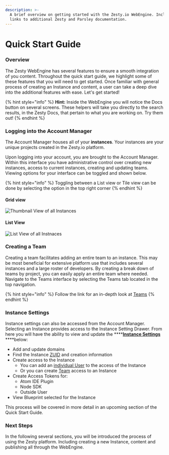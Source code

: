```yaml
---
description: >-
  A brief overview on getting started with the Zesty.io WebEngine. Includes
  links to additional Zesty and Parsley documentation.
---
```


# Quick Start Guide

### Overview

The Zesty WebEngine has several features to ensure a smooth integration of you content. Throughout the quick start guide, we highlight some of these features that you will need to get started. Once familiar with general process of creating an Instance and content, a user can take a deep dive into the additional features with ease. Let's get started!

{% hint style="info" %}
**Hint:** Inside the WebEngine you will notice the Docs button on several screens. These helpers will take you directly to the search results, in the Zesty Docs, that pertain to what you are working on. Try them out! 
{% endhint %}

### Logging into the Account Manager

The Account Manager houses all of your **instances**. Your instances are your unique projects created in the Zesty.io platform.

Upon logging into your account, you are brought to the Account Manager. Within this interface you have administrative control over creating new instances, access to current instances, creating and updating  teams. Viewing options for your interface can be toggled and shown below.

{% hint style="info" %}
Toggling between a List view or Tile view can be done by selecting the option in the top right corner
{% endhint %}

#### Grid view

![Thumbnail View of all Instances](../.gitbook/assets/instance-created-interface.png)

#### List View

![List View of all Instnaces](../.gitbook/assets/instances-created-list-view.png)

### Creating a Team

Creating a team facilitates adding an entire team to an instance. This may be most beneficial for extensive platform use that includes several instances and a large roster of developers. By creating a break down of teams by project, you can easily apply an entire team where needed. Navigate to the Teams  interface by selecting the Teams tab located in the top navigation. 

{% hint style="info" %}
Follow the link for an in-depth look at [Teams](../services/accounts-ui/teams.md#overview) 
{% endhint %}

### Instance Settings

Instance settings can also be accessed from the Account Manager. Selecting an Instance provides access to the Instance Setting Drawer. From here you will have the ability to view and update the ****[**Instance Settings**](instance-settings.md) ****below:

* Add and update domains
* Find the Instance [ZUID](../glossary.md#zuid) and creation information 
* Create access to the Instance
  * You can add an [individual User](../services/accounts-ui/instance-settings-drawer.md#user-access) to the access of the Instance  
  * Or you can create [Team](../services/accounts-ui/instance-settings-drawer.md#team-access) access to an Instance 
* Create Access Tokens for:
  * Atom IDE Plugin
  * Node SDK
  * Outside User
* View Blueprint selected for the Instance

This process will be covered in more detail in an upcoming section of the Quick Start Guide.

### Next Steps

In the following several sections, you will be introduced the process of using the Zesty platform. Including creating a new Instance, content and publishing all through the WebEngine.


